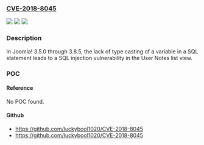 ### [CVE-2018-8045](https://cve.mitre.org/cgi-bin/cvename.cgi?name=CVE-2018-8045)
![](https://img.shields.io/static/v1?label=Product&message=n%2Fa&color=blue)
![](https://img.shields.io/static/v1?label=Version&message=n%2Fa&color=blue)
![](https://img.shields.io/static/v1?label=Vulnerability&message=n%2Fa&color=brighgreen)

### Description

In Joomla! 3.5.0 through 3.8.5, the lack of type casting of a variable in a SQL statement leads to a SQL injection vulnerability in the User Notes list view.

### POC

#### Reference
No POC found.

#### Github
- https://github.com/luckybool1020/CVE-2018-8045
- https://github.com/luckybool1020/CVE-2018-8045

